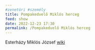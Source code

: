 ```yaml
---
#zenetöri #személy
title: Pompakedvelő Miklós herceg
feed: show
date: 2022-12-23 17:30
permalink: /Pompakedvelő Miklós herceg
---
```

Esterházy Miklós József
[wiki](https://www.wikiwand.com/hu/Esterh%C3%A1zy_Mikl%C3%B3s_J%C3%B3zsef?wprov=srpw1_0)

